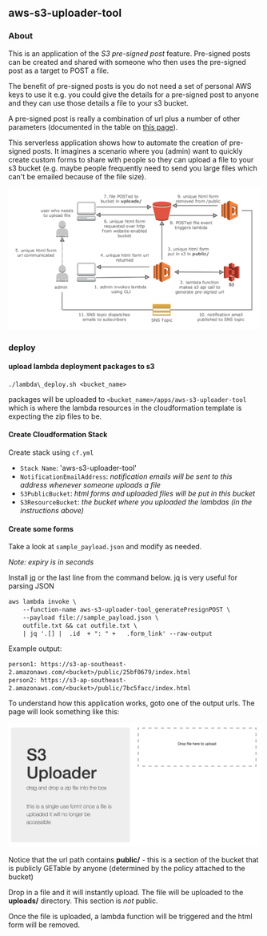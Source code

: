 ## aws-s3-uploader-tool

### About

This is an application of the _S3 pre-signed post_ feature. Pre-signed posts can be created and shared with someone who then uses the pre-signed post as a target to POST a file.

The benefit of pre-signed posts is you do not need a set of personal AWS keys to use it e.g. you could give the details for a pre-signed post to anyone and they can use those details a file to your s3 bucket.

A pre-signed post is really a combination of url plus a number of other parameters (documented in the table on [this page](https://aws.amazon.com/articles/1434)).

This serverless application shows how to automate the creation of pre-signed posts. It imagines a scenario where you (admin) want to quickly create custom forms to share with people so they can upload a file to your s3 bucket (e.g. maybe people frequently need to send you large files which can't be emailed because of the file size).

![alt tag](https://github.com/gsat-technology/aws-s3-uploader-tool/blob/master/resources/arch_diagram.png?raw=true)


### deploy

#### upload lambda deployment packages to s3

```
./lambda\_deploy.sh <bucket_name>
```

packages will be uploaded to `<bucket_name>/apps/aws-s3-uploader-tool` which is where the lambda resources in the cloudformation template is expecting the zip files to be.

#### Create Cloudformation Stack

Create stack using `cf.yml`

- `Stack Name`: 'aws-s3-uploader-tool'
- `NotificationEmailAddress`: _notification emails will be sent to this address whenever someone uploads a file_
- `S3PublicBucket`: _html forms and uploaded files will be put in this bucket_
- `S3ResourceBucket`: _the bucket where you uploaded the lambdas (in the instructions above)_

#### Create some forms

Take a look at `sample_payload.json` and modify as needed.

_Note: expiry is in seconds_

Install [jq](https://stedolan.github.io/jq/download/) or the last line from the command below. jq is very useful for parsing JSON

```
aws lambda invoke \
    --function-name aws-s3-uploader-tool_generatePresignPOST \
    --payload file://sample_payload.json \
    outfile.txt && cat outfile.txt \
    | jq '.[] |  .id  + ": " +   .form_link' --raw-output
```
Example output:
```
person1: https://s3-ap-southeast-2.amazonaws.com/<bucket>/public/25bf0679/index.html
person2: https://s3-ap-southeast-2.amazonaws.com/<bucket>/public/7bc5facc/index.html
```
To understand how this application works, goto one of the output urls. The page will look something like this:

![alt tag](https://github.com/gsat-technology/aws-s3-uploader-tool/blob/master/resources/form_screenshot.png?raw=true)

Notice that the url path contains **public/** - this is a section of the bucket that is publicly GETable by anyone (determined by the policy attached to the bucket)

Drop in a file and it will instantly upload. The file will be uploaded to the **uploads/** directory. This section is _not_ public.

Once the file is uploaded, a lambda function will be triggered and the html form will be removed.

